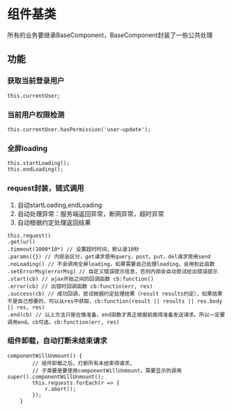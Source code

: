 # 组件基类
所有的业务要继承BaseComponent，BaseComponent封装了一些公共处理
## 功能
### 获取当前登录用户
```
this.currentUser;
```
### 当前用户权限检测
```
this.currentUser.hasPermission('user-update');
```
### 全屏loading
```
this.startLoading();
this.endLoading();
```

### request封装，链式调用

1. 自动startLoading,endLoading
1. 自动处理异常：服务端返回异常，断网异常，超时异常
1. 自动根据约定处理返回结果

```
this.request()
.get(url)
.timeout(1000*10*) // 设置超时时间，默认是10秒
.params({}) // 内部会区分，get请求使用query，post，put，del请求使用send
.noLoading() // 不会调用全屏loading，如果需要自己处理loading，会用到此函数
.setErrorMsg(errorMsg) // 自定义错误提示信息，否则内部会自动尝试给出错误提示
.start(cb) // ajax开始之间的回调函数 cb:function()
.error(cb) // 出错时回调函数 cb:functin(err, res)
.success(cb) // 成功回调，尝试根据约定处理结果（result results约定），如果结果不是自己想要的，可以从res中获取，cb:function(result || results || res.body || res, res)
.end(cb) // 以上方法只是在做准备，end函数才真正根据前面得准备发送请求。所以一定要调用end。cb可选，cb:function(err, res)
```

### 组件卸载，自动打断未结束请求
```
componentWillUnmount() {
        // 组件卸载之后，打断所有未结束得请求，
        // 子类要是要使用componentWillUnmount，需要显示的调用super().componentWillUnmount();
        this.requests.forEach(r => {
            r.abort();
        });
    }
```
